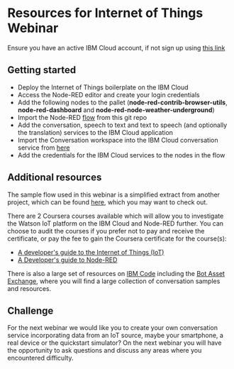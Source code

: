 # Resources for Internet of Things Webinar  
Ensure you have an active IBM Cloud account, if not sign up using [this link](https://ibm.biz/BdZRMN)  

## Getting started  
- Deploy the Internet of Things boilerplate on the IBM Cloud  
- Access the Node-RED editor and create your login credentials  
- Add the following nodes to the pallet (**node-red-contrib-browser-utils**, **node-red-dashboard** and **node-red-node-weather-underground**)  
- Import the Node-RED  [flow](https://github.com/binnes/iotWebinar/blob/master/webinar.flow) from this git repo  
- Add the conversation, speech to text and text to speech (and optionally the translation) services to the IBM Cloud application   
- Import the Conversation workspace into the IBM Cloud conversation service from   [here](https://github.com/binnes/tobyjnr/blob/master/conversation/TobyJnr_conversation_workspace.json)  
- Add the credentials for the IBM Cloud services to the nodes in the flow  

## Additional resources  
The sample flow used in this webinar is a simplified extract from another project, which can be found [here](https://github.com/binnes/tobyjnr), which you may want to check out.  

There are 2 Coursera courses available which will allow you to investigate the Watson IoT platform on the IBM Cloud and Node-RED further.   You can choose to audit the courses if you prefer not to pay and receive the certificate, or pay the fee to gain the Coursera certificate for the course(s):  
- [A developer's guide to the Internet of Things (IoT)](https://www.coursera.org/learn/developer-iot/home)  
- [A Developer's guide to Node-RED](https://www.coursera.org/learn/developer-nodered/home)  

There is also a large set of resources on [IBM Code](https://developer.ibm.com/code/) including the [Bot Asset Exchange](https://developer.ibm.com/code/exchanges/bots/), where you will find a large collection of conversation samples and resources.

## Challenge
For the next webinar we would like you to create your own conversation service incorporating data from an IoT source, maybe your smartphone, a real device or the quickstart simulator?  On the next webinar you will have the opportunity to ask questions and discuss any areas where you encountered difficulty.  
